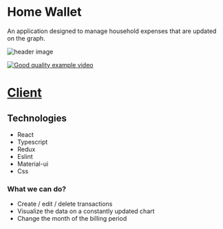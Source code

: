 # Home Wallet
  An application designed to manage household expenses that are updated on the graph.

![header image](https://raw.github.com/lukaszjagodka/home-wallet/master/dashboard.png)

[![Good quality example video](https://imgur.com/g4b6yMT)](https://streamable.com/qecwb6)

# [Client](https://github.com/lukaszjagodka/home-wallet)

## Technologies
* React
* Typescript
* Redux
* Eslint 
* Material-ui
* Css

### What we can do?
- Create / edit / delete transactions
- Visualize the data on a constantly updated chart
- Change the month of the billing period